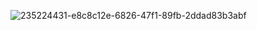 
<!--


Here are some ideas to get you started:

- 🔭 I’m currently working on ...
- 🌱 I’m currently learning ...
- 👯 I’m looking to collaborate on ...
- 🤔 I’m looking for help with ...
- 💬 Ask me about ...
- 📫 How to reach me: ...
- 😄 Pronouns: ...
- ⚡ Fun fact: ...
-->




![235224431-e8c8c12e-6826-47f1-89fb-2ddad83b3abf](https://github.com/VogelMatt/VogelMatt/assets/111255015/92c6cd05-78eb-4924-ae18-12675749c11f)

